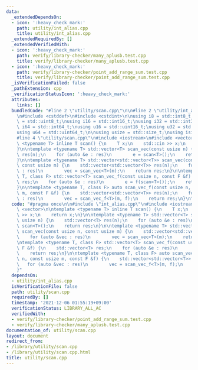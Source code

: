 ```yaml
---
data:
  _extendedDependsOn:
  - icon: ':heavy_check_mark:'
    path: utility/int_alias.cpp
    title: utility/int_alias.cpp
  _extendedRequiredBy: []
  _extendedVerifiedWith:
  - icon: ':heavy_check_mark:'
    path: verify/library-checker/many_aplusb.test.cpp
    title: verify/library-checker/many_aplusb.test.cpp
  - icon: ':heavy_check_mark:'
    path: verify/library-checker/point_add_range_sum.test.cpp
    title: verify/library-checker/point_add_range_sum.test.cpp
  _isVerificationFailed: false
  _pathExtension: cpp
  _verificationStatusIcon: ':heavy_check_mark:'
  attributes:
    links: []
  bundledCode: "#line 2 \"utility/scan.cpp\"\n\n#line 2 \"utility/int_alias.cpp\"\n\
    \n#include <cstddef>\n#include <cstdint>\n\nusing i8 = std::int8_t;\nusing u8\
    \ = std::uint8_t;\nusing i16 = std::int16_t;\nusing i32 = std::int32_t;\nusing\
    \ i64 = std::int64_t;\nusing u16 = std::uint16_t;\nusing u32 = std::uint32_t;\n\
    using u64 = std::uint64_t;\n\nusing usize = std::size_t;\nusing isize = std::ptrdiff_t;\n\
    #line 4 \"utility/scan.cpp\"\n#include <iostream>\n#include <vector>\n\ntemplate\
    \ <typename T> inline T scan() {\n    T x;\n    std::cin >> x;\n    return x;\n\
    }\n\ntemplate <typename T> std::vector<T> scan_vec(const usize n) {\n    std::vector<T>\
    \ res(n);\n    for (auto &e : res)\n        e = scan<T>();\n    return res;\n\
    }\n\ntemplate <typename T> std::vector<std::vector<T>> scan_vec(const usize n,\
    \ const usize m) {\n    std::vector<std::vector<T>> res(n);\n    for (auto &vec\
    \ : res)\n        vec = scan_vec<T>(m);\n    return res;\n}\n\ntemplate <typename\
    \ T, class F> std::vector<T> scan_vec_f(const usize n, const F &f) {\n    std::vector<T>\
    \ res;\n    for (auto &e : res)\n        e = f(scan<T>());\n    return res;\n\
    }\n\ntemplate <typename T, class F> auto scan_vec_f(const usize n, const usize\
    \ m, const F &f) {\n    std::vector<std::vector<T>> res(n);\n    for (auto &vec\
    \ : res)\n        vec = scan_vec_f<T>(m, f);\n    return res;\n}\n"
  code: "#pragma once\n\n#include \"int_alias.cpp\"\n#include <iostream>\n#include\
    \ <vector>\n\ntemplate <typename T> inline T scan() {\n    T x;\n    std::cin\
    \ >> x;\n    return x;\n}\n\ntemplate <typename T> std::vector<T> scan_vec(const\
    \ usize n) {\n    std::vector<T> res(n);\n    for (auto &e : res)\n        e =\
    \ scan<T>();\n    return res;\n}\n\ntemplate <typename T> std::vector<std::vector<T>>\
    \ scan_vec(const usize n, const usize m) {\n    std::vector<std::vector<T>> res(n);\n\
    \    for (auto &vec : res)\n        vec = scan_vec<T>(m);\n    return res;\n}\n\
    \ntemplate <typename T, class F> std::vector<T> scan_vec_f(const usize n, const\
    \ F &f) {\n    std::vector<T> res;\n    for (auto &e : res)\n        e = f(scan<T>());\n\
    \    return res;\n}\n\ntemplate <typename T, class F> auto scan_vec_f(const usize\
    \ n, const usize m, const F &f) {\n    std::vector<std::vector<T>> res(n);\n \
    \   for (auto &vec : res)\n        vec = scan_vec_f<T>(m, f);\n    return res;\n\
    }"
  dependsOn:
  - utility/int_alias.cpp
  isVerificationFile: false
  path: utility/scan.cpp
  requiredBy: []
  timestamp: '2021-12-06 01:55:19+09:00'
  verificationStatus: LIBRARY_ALL_AC
  verifiedWith:
  - verify/library-checker/point_add_range_sum.test.cpp
  - verify/library-checker/many_aplusb.test.cpp
documentation_of: utility/scan.cpp
layout: document
redirect_from:
- /library/utility/scan.cpp
- /library/utility/scan.cpp.html
title: utility/scan.cpp
---
```

